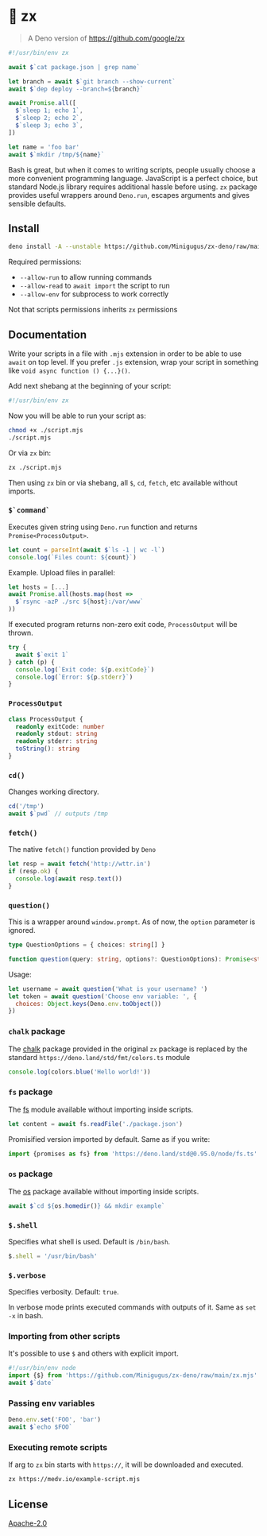 # 🐚 zx

> A Deno version of https://github.com/google/zx

```js
#!/usr/bin/env zx

await $`cat package.json | grep name`

let branch = await $`git branch --show-current`
await $`dep deploy --branch=${branch}`

await Promise.all([
  $`sleep 1; echo 1`,
  $`sleep 2; echo 2`,
  $`sleep 3; echo 3`,
])

let name = 'foo bar'
await $`mkdir /tmp/${name}`
```

Bash is great, but when it comes to writing scripts, 
people usually choose a more convenient programming language.
JavaScript is a perfect choice, but standard Node.js library 
requires additional hassle before using. `zx` package provides
useful wrappers around `Deno.run`, escapes arguments and 
gives sensible defaults.

## Install

```bash
deno install -A --unstable https://github.com/Minigugus/zx-deno/raw/main/zx.mjs
```

Required permissions:
 * `--allow-run` to allow running commands
 * `--allow-read` to `await import` the script to run
 * `--allow-env` for subprocess to work correctly

Not that scripts permissions inherits `zx` permissions

## Documentation

Write your scripts in a file with `.mjs` extension in order to 
be able to use `await` on top level. If you prefer `.js` extension,
wrap your script in something like `void async function () {...}()`.

Add next shebang at the beginning of your script:
```bash
#!/usr/bin/env zx
```

Now you will be able to run your script as:
```bash
chmod +x ./script.mjs
./script.mjs
```

Or via `zx` bin:

```bash
zx ./script.mjs
```

Then using `zx` bin or via shebang, all `$`, `cd`, `fetch`, etc 
available without imports.

### ``$`command` ``

Executes given string using `Deno.run` function and returns `Promise<ProcessOutput>`.

```js
let count = parseInt(await $`ls -1 | wc -l`)
console.log(`Files count: ${count}`)
```

Example. Upload files in parallel:

```js
let hosts = [...]
await Promise.all(hosts.map(host =>
  $`rsync -azP ./src ${host}:/var/www`  
))
```

If executed program returns non-zero exit code, `ProcessOutput` will be thrown.

```js
try {
  await $`exit 1`
} catch (p) {
  console.log(`Exit code: ${p.exitCode}`)
  console.log(`Error: ${p.stderr}`)
}
```

### `ProcessOutput`

```ts
class ProcessOutput {
  readonly exitCode: number
  readonly stdout: string
  readonly stderr: string
  toString(): string
}
```

### `cd()`

Changes working directory.

```js
cd('/tmp')
await $`pwd` // outputs /tmp 
```

### `fetch()`

The native `fetch()` function provided by `Deno`
```js
let resp = await fetch('http://wttr.in')
if (resp.ok) {
  console.log(await resp.text())
}
```

### `question()`

This is a wrapper around `window.prompt`. As of now, the `option` parameter is ignored.

```ts
type QuestionOptions = { choices: string[] }

function question(query: string, options?: QuestionOptions): Promise<string>
```

Usage:

```js
let username = await question('What is your username? ')
let token = await question('Choose env variable: ', {
  choices: Object.keys(Deno.env.toObject())
})
```



### `chalk` package

The [chalk](https://www.npmjs.com/package/chalk) package provided in the original `zx` package is replaced by the standard `https://deno.land/std/fmt/colors.ts` module

```js
console.log(colors.blue('Hello world!'))
```

### `fs` package

The [fs](https://deno.land/std@0.95.0/node/fs.ts) module available without importing inside scripts.

```js
let content = await fs.readFile('./package.json')
```

Promisified version imported by default. Same as if you write: 

```js
import {promises as fs} from 'https://deno.land/std@0.95.0/node/fs.ts'
```

### `os` package

The [os](https://deno.land/std@0.95.0/node/os.ts) package available without importing
inside scripts.

```js
await $`cd ${os.homedir()} && mkdir example`
```

### `$.shell`

Specifies what shell is used. Default is `/bin/bash`.

```js
$.shell = '/usr/bin/bash'
```

### `$.verbose`

Specifies verbosity. Default: `true`.

In verbose mode prints executed commands with outputs of it. Same as 
`set -x` in bash.

### Importing from other scripts

It's possible to use `$` and others with explicit import.

```js
#!/usr/bin/env node
import {$} from 'https://github.com/Minigugus/zx-deno/raw/main/zx.mjs'
await $`date`
```

### Passing env variables

```js
Deno.env.set('FOO', 'bar')
await $`echo $FOO`
```

### Executing remote scripts

If arg to `zx` bin starts with `https://`, it will be downloaded and executed.

```bash
zx https://medv.io/example-script.mjs
```

## License

[Apache-2.0](LICENSE)
